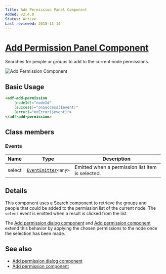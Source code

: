 ```yaml
---
Title: Add Permission Panel Component
Added: v2.4.0
Status: Active
Last reviewed: 2018-11-14
---
```


# [Add Permission Panel Component](../../lib/content-services/permission-manager/components/add-permission/add-permission-panel.component.ts "Defined in add-permission-panel.component.ts")

Searches for people or groups to add to the current node permissions.

![Add Permission Component](../docassets/images/add-permission-component.png)

## Basic Usage

```html
<adf-add-permission
    [nodeId]="nodeId"
    (success)="onSuccess($event)"
    (error)="onError($event)">
</adf-add-permission>
```

## Class members

### Events

| Name | Type | Description |
| ---- | ---- | ----------- |
| select | [`EventEmitter`](https://angular.io/api/core/EventEmitter)`<any>` | Emitted when a permission list item is selected. |

## Details

This component uses a [Search component](search.component.md) to retrieve the
groups and people that could be added to the permission list of the current node.
The `select` event is emitted when a result is clicked from the list.

The [Add permission dialog component](../content-services/add-permission-dialog.component.md)
and [Add permission component](../content-services/add-permission.component.md) extend this behavior by applying the chosen
permissions to the node once the selection has been made.

## See also

-   [Add permission dialog component](../content-services/add-permission-dialog.component.md)
-   [Add permission component](../content-services/add-permission.component.md)
